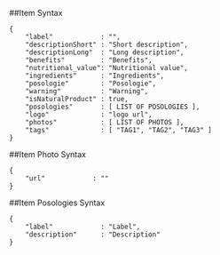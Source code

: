
##Item Syntax

	{
		"label"            : "",
		"descriptionShort" : "Short description",
		"descriptionLong"  : "Long description",
		"benefits"         : "Benefits",
		"nutritional_value": "Nutritional value",
		"ingredients"      : "Ingredients",
		"posologie"        : "Posologie",
		"warning"          : "Warning",		
		"isNaturalProduct" : true,
		"posologies"       : [ LIST OF POSOLOGIES ],
		"logo"             : "logo url",
		"photos"           : [ LIST OF PHOTOS ],
		"tags"             : [ "TAG1", "TAG2", "TAG3" ]
	}


##Item Photo Syntax

	{
		"url"            : ""
	}


##Item Posologies Syntax

	{
		"label"            : "Label",
		"description"      : "Description"
	}
